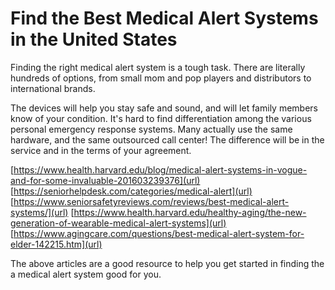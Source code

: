 <h1 class="main-title">Find the Best Medical Alert Systems in the United States</h1>

Finding the right medical alert system is a tough task. There are literally hundreds of options, from small mom and pop players and distributors to international brands.

The devices will help you stay safe and sound, and will let family members know of your condition. It's hard to find differentiation among the various personal emergency response systems. Many actually use the same hardware, and the same outsourced call center! The difference will be in the service and in the terms of your agreement.

[https://www.health.harvard.edu/blog/medical-alert-systems-in-vogue-and-for-some-invaluable-201603239376](url)
[https://seniorhelpdesk.com/categories/medical-alert](url)
[https://www.seniorsafetyreviews.com/reviews/best-medical-alert-systems/](url)
[https://www.health.harvard.edu/healthy-aging/the-new-generation-of-wearable-medical-alert-systems](url)
[https://www.agingcare.com/questions/best-medical-alert-system-for-elder-142215.htm](url)

The above articles are a good resource to help you get started in finding the a medical alert system good for you.
